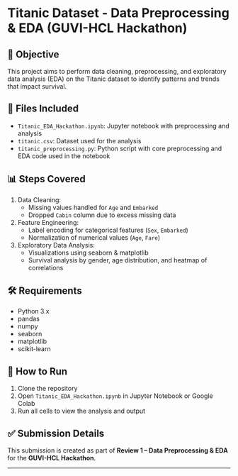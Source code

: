 # Titanic Dataset - Data Preprocessing & EDA (GUVI-HCL Hackathon)

## 📌 Objective
This project aims to perform data cleaning, preprocessing, and exploratory data analysis (EDA) on the Titanic dataset to identify patterns and trends that impact survival.

## 📁 Files Included
- `Titanic_EDA_Hackathon.ipynb`: Jupyter notebook with preprocessing and analysis
- `titanic.csv`: Dataset used for the analysis
- `titanic_preprocessing.py`: Python script with core preprocessing and EDA code used in the notebook

## 📊 Steps Covered
1. Data Cleaning:
   - Missing values handled for `Age` and `Embarked`
   - Dropped `Cabin` column due to excess missing data
2. Feature Engineering:
   - Label encoding for categorical features (`Sex`, `Embarked`)
   - Normalization of numerical values (`Age`, `Fare`)
3. Exploratory Data Analysis:
   - Visualizations using seaborn & matplotlib
   - Survival analysis by gender, age distribution, and heatmap of correlations

## 🛠️ Requirements
- Python 3.x
- pandas
- numpy
- seaborn
- matplotlib
- scikit-learn

## 🚀 How to Run
1. Clone the repository
2. Open `Titanic_EDA_Hackathon.ipynb` in Jupyter Notebook or Google Colab
3. Run all cells to view the analysis and output

## ✅ Submission Details
This submission is created as part of **Review 1 – Data Preprocessing & EDA** for the **GUVI-HCL Hackathon**.

---
